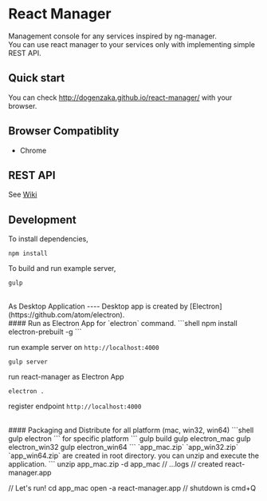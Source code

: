 # React Manager

Management console for any services inspired by ng-manager.  
You can use react manager to your services only with implementing simple REST API.

## Quick start

You can check http://dogenzaka.github.io/react-manager/ with your browser.

## Browser Compatiblity

- Chrome

## REST API

See [Wiki](https://github.com/dogenzaka/react-manager/wiki/rest-api)


## Development

To install dependencies,

```
npm install
```

To build and run example server,

```
gulp
```

<br/>
As Desktop Application
----
Desktop app is created by [Electron](https://github.com/atom/electron).
<br/>
#### Run as Electron App
for `electron` command.
```shell
npm install electron-prebuilt -g
```

run example server on `http://localhost:4000`
```shell
gulp server
```
run react-manager as Electron App
```shell
electron .
```
register endpoint `http://localhost:4000`  

<br/>
#### Packaging and Distribute
for all platform (mac, win32, win64)
```shell
gulp electron
```
for specific platform
```
gulp build
gulp electron_mac
gulp electron_win32
gulp electron_win64
```
`app_mac.zip` `app_win32.zip` `app_win64.zip` are created in root directory.  
you can unzip and execute the application.
```
unzip app_mac.zip -d app_mac
// ...logs
// created react-manager.app

// Let's run!
cd app_mac
open -a react-manager.app
// shutdown is cmd+Q
```
